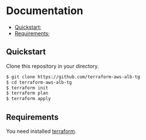 # Documentation

+ [Quickstart](#Quickstart);
+ [Requirements](#Req);

## <a name="Quickstart"></a> Quickstart

Clone this repository in your directory.

```sh 
$ git clone https://github.com/terraform-aws-alb-tg
$ cd terraform-aws-alb-tg
$ terraform init
$ terraform plan
$ terraform apply
```

## <a name="Req"></a> Requirements
You need installed [terraform](https://www.terraform.io/intro/getting-started/install.html).
